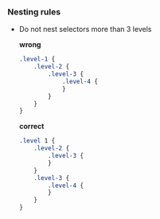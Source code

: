 ### Nesting rules
  - 
    Do not nest selectors more than 3 levels

    **wrong**
    ```scss
    .level-1 {
        .level-2 {
            .level-3 {
                .level-4 {
                }
            }
        }
    }
    ```
    **correct**
    ```scss
    .level 1 {
        .level-2 {
            .level-3 {
            }
        }
        .level-3 {
            .level-4 {
            }
        }
    }
    ```
